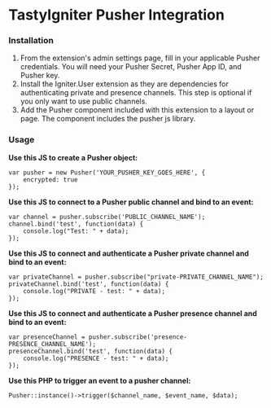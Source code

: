 # TastyIgniter Pusher Integration

### Installation

1. From the extension's admin settings page, fill in your applicable Pusher credentials. You will need your Pusher Secret, Pusher App ID, and Pusher key.
2. Install the Igniter.User extension as they are dependencies for authenticating private and presence channels. This step is optional if you only want to use public channels.
2. Add the Pusher component included with this extension to a layout or page. The component includes the pusher js library.

### Usage

**Use this JS to create a Pusher object:**

```
var pusher = new Pusher('YOUR_PUSHER_KEY_GOES_HERE', {
    encrypted: true
});
```

**Use this JS to connect to a Pusher public channel and bind to an event:**

```
var channel = pusher.subscribe('PUBLIC_CHANNEL_NAME');
channel.bind('test', function(data) {
    console.log("Test: " + data);
});
```

**Use this JS to connect and authenticate a Pusher private channel and bind to an event:**

```
var privateChannel = pusher.subscribe("private-PRIVATE_CHANNEL_NAME");
privateChannel.bind('test', function(data) {
    console.log("PRIVATE - test: " + data);
});
```

**Use this JS to connect and authenticate a Pusher presence channel and bind to an event:**

```
var presenceChannel = pusher.subscribe('presence-PRESENCE_CHANNEL_NAME');
presenceChannel.bind('test', function(data) {
    console.log("PRESENCE - test: " + data);
});
```

**Use this PHP to trigger an event to a pusher channel:**

```
Pusher::instance()->trigger($channel_name, $event_name, $data);
```